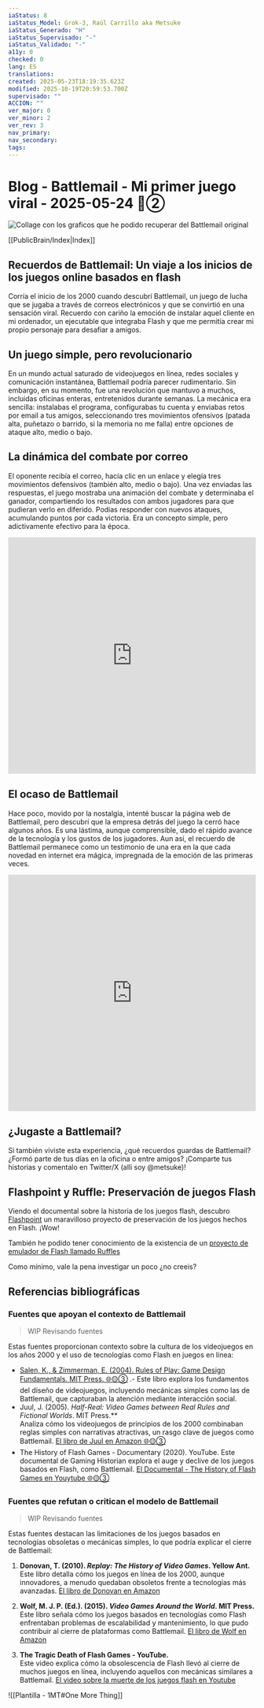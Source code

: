 ```yaml
---
iaStatus: 8
iaStatus_Model: Grok-3, Raúl Carrillo aka Metsuke
iaStatus_Generado: "H"
iaStatus_Supervisado: "-"
iaStatus_Validado: "-"
a11y: 0
checked: 0
lang: ES
translations: 
created: 2025-05-23T18:19:35.623Z
modified: 2025-10-19T20:59:53.700Z
supervisado: ""
ACCION: ""
ver_major: 0
ver_minor: 2
ver_rev: 3
nav_primary: 
nav_secondary: 
tags:
---
```

# Blog - Battlemail - Mi primer juego viral - 2025-05-24  🔴②

![Collage con los graficos que he podido recuperar del Battlemail original](_resources/1c4273a22bc75405a7e46c9a0536f461_MD5.jpg)

[[PublicBrain/Index|Index]]

## Recuerdos de Battlemail: Un viaje a los inicios de los juegos online basados en flash

Corría el inicio de los 2000 cuando descubrí Battlemail, un juego de lucha que se jugaba a través de correos electrónicos y que se convirtió en una sensación viral. Recuerdo con cariño la emoción de instalar aquel cliente en mi ordenador, un ejecutable que integraba Flash y que me permitía crear mi propio personaje para desafiar a amigos.

## Un juego simple, pero revolucionario

En un mundo actual saturado de videojuegos en línea, redes sociales y comunicación instantánea, Battlemail podría parecer rudimentario. Sin embargo, en su momento, fue una revolución que mantuvo a muchos, incluidas oficinas enteras, entretenidos durante semanas. La mecánica era sencilla: instalabas el programa, configurabas tu cuenta y enviabas retos por email a tus amigos, seleccionando tres movimientos ofensivos (patada alta, puñetazo o barrido, si la memoria no me falla) entre opciones de ataque alto, medio o bajo.

## La dinámica del combate por correo

El oponente recibía el correo, hacía clic en un enlace y elegía tres movimientos defensivos (también alto, medio o bajo). Una vez enviadas las respuestas, el juego mostraba una animación del combate y determinaba el ganador, compartiendo los resultados con ambos jugadores para que pudieran verlo en diferido. Podías responder con nuevos ataques, acumulando puntos por cada victoria. Era un concepto simple, pero adictivamente efectivo para la época.

**<iframe width="100%" height="480" src="https://www.youtube.com/embed/n1UZE8hPqc8?si=UPwOnQY4sblz6yai" title="YouTube video player" frameborder="0" allow="accelerometer; autoplay; clipboard-write; encrypted-media; gyroscope; picture-in-picture; web-share" referrerpolicy="strict-origin-when-cross-origin" allowfullscreen></iframe>**
## El ocaso de Battlemail

Hace poco, movido por la nostalgia, intenté buscar la página web de Battlemail, pero descubrí que la empresa detrás del juego la cerró hace algunos años. Es una lástima, aunque comprensible, dado el rápido avance de la tecnología y los gustos de los jugadores. Aun así, el recuerdo de Battlemail permanece como un testimonio de una era en la que cada novedad en internet era mágica, impregnada de la emoción de las primeras veces.

**<iframe width="100%" height="480" src="https://www.youtube.com/embed/_AJ24raqBmU?si=VrqaQk72sYwLIgbh" title="YouTube video player" frameborder="0" allow="accelerometer; autoplay; clipboard-write; encrypted-media; gyroscope; picture-in-picture; web-share" referrerpolicy="strict-origin-when-cross-origin" allowfullscreen></iframe>**
## ¿Jugaste a Battlemail?

Si también viviste esta experiencia, ¿qué recuerdos guardas de Battlemail? ¿Formó parte de tus días en la oficina o entre amigos? ¡Comparte tus historias y comentalo en Twitter/X (alli soy @metsuke)!

## Flashpoint y Ruffle: Preservación de juegos Flash

Viendo el documental sobre la historia de los juegos flash, descubro [Flashpoint](https://flashpointarchive.org) un maravilloso proyecto de preservación de los juegos hechos en Flash. ¡Wow!

También he podido tener conocimiento de la existencia de un [proyecto de emulador de Flash llamado Ruffles](https://ruffle.rs/)

Como mínimo, vale la pena investigar un poco ¿no creeis?
## Referencias bibliográficas

### Fuentes que apoyan el contexto de Battlemail

> WIP Revisando fuentes

Estas fuentes proporcionan contexto sobre la cultura de los videojuegos en los años 2000 y el uso de tecnologías como Flash en juegos en línea:

* [Salen, K., & Zimmerman, E. (2004). Rules of Play: Game Design Fundamentals. MIT Press. 🌐🟡③](https://www.amazon.es/Rules-Play-Design-Fundamentals-Press/dp/0262240459/ref=sr_1_1?__mk_es_ES=%C3%85M%C3%85%C5%BD%C3%95%C3%91&dib=eyJ2IjoiMSJ9.fFpLlOjETVNPEnH1fABWEw.MELVsfeIs8vZvl_drHIW9X0Io79vnPyNPm69CiQeN2s&dib_tag=se&keywords=_Rules+of+Play%3A+Game+Design+Fundamentals_.+MIT+Press&qid=1748025537&sr=8-1&ufe=app_do%3Aamzn1.fos.5e544547-1f8e-4072-8c08-ed563e39fc7d) .- Este libro explora los fundamentos del diseño de videojuegos, incluyendo mecánicas simples como las de Battlemail, que capturaban la atención mediante interacción social.
* Juul, J. (2005). _Half-Real: Video Games between Real Rules and Fictional Worlds_. MIT Press.**  
    Analiza cómo los videojuegos de principios de los 2000 combinaban reglas simples con narrativas atractivas, un rasgo clave de juegos como Battlemail. [El libro de Juul en Amazon 🌐🟡③](https://www.amazon.es/Half-Real-MIT-Press-Jesper-Juul/dp/0262516519/ref=tmm_pap_swatch_0?_encoding=UTF8&dib_tag=se&dib=eyJ2IjoiMSJ9.xdzU9pg4t7MulL5DKCCshw.fYHFR1T9PnaPPZAYcLIsecUH8jiPI2k2liV098hliMk&qid=1748026015&sr=8-1)
* The History of Flash Games - Documentary (2020). YouTube.
    Este documental de Gaming Historian explora el auge y declive de los juegos basados en Flash, como Battlemail. [El Documental - The History of Flash Games en Youytube 🌐🟡③](https://www.youtube.com/watch?v=n1UZE8hPqc8)
    
### Fuentes que refutan o critican el modelo de Battlemail

> WIP Revisando fuentes

Estas fuentes destacan las limitaciones de los juegos basados en tecnologías obsoletas o mecánicas simples, lo que podría explicar el cierre de Battlemail:

1. **Donovan, T. (2010). _Replay: The History of Video Games_. Yellow Ant.**  
    Este libro detalla cómo los juegos en línea de los 2000, aunque innovadores, a menudo quedaban obsoletos frente a tecnologías más avanzadas. [El libro de Donovan en Amazon](https://www.amazon.es/Replay-History-Video-Tristan-Donovan/dp/0956507204/ref=sr_1_1?__mk_es_ES=ÅMÅŽÕÑ&crid=8X7C1TO6HT1G&dib=eyJ2IjoiMSJ9.30TP1FQ5bXJOkELeYzlRRQ.UI7IUSKit4Jvp3xgVn2CDi-Ja0-DRPCxiwOO0q-rORw&dib_tag=se&keywords=_Replay%3A+The+History+of+Video+Games_.+Yellow+Ant&qid=1748028478&sprefix=_replay+the+history+of+video+games_.+yellow+ant%2Caps%2C253&sr=8-1)
    
2. **Wolf, M. J. P. (Ed.). (2015). _Video Games Around the World_. MIT Press.**  
    Este libro señala cómo los juegos basados en tecnologías como Flash enfrentaban problemas de escalabilidad y mantenimiento, lo que pudo contribuir al cierre de plataformas como Battlemail. [El libro de Wolf en Amazon](https://www.amazon.es/Video-Games-Around-World-Press/dp/0262527162/ref=sr_1_1?__mk_es_ES=ÅMÅŽÕÑ&crid=3QLAHF9X7QZT9&dib=eyJ2IjoiMSJ9.LMpFqBsSMi3G_jp4Y-MpYQ.g66SjQs7BmaTI9Dty6JGUT3oNl819XZAqmGSscC6JbY&dib_tag=se&keywords=_Video+Games+Around+the+World_.+MIT+Press.**&qid=1748028550&sprefix=_video+games+around+the+world_.+mit+press+%2Caps%2C299&sr=8-1)
    
3. **The Tragic Death of Flash Games - YouTube.**  
    Este video explica cómo la obsolescencia de Flash llevó al cierre de muchos juegos en línea, incluyendo aquellos con mecánicas similares a Battlemail. [El video sobre la muerte de los juegos flash en Youtube](https://www.youtube.com/watch?v=_AJ24raqBmU)


![[Plantilla - 1MT#One More Thing]]
